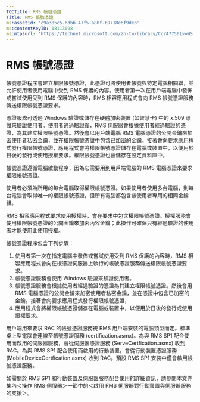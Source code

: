 ```yaml
---
TOCTitle: RMS 帳號憑證
Title: RMS 帳號憑證
ms:assetid: 'c9a385c5-6dbb-47f5-a80f-69718e6f9deb'
ms:contentKeyID: 18113098
ms:mtpsurl: 'https://technet.microsoft.com/zh-tw/library/Cc747750(v=WS.10)'
---
```


RMS 帳號憑證
============

帳號憑證程序會建立權限帳號憑證，此憑證可將使用者帳號與特定電腦相關聯，並允許使用者使用電腦中受到 RMS 保護的內容。使用者第一次在用戶端電腦中發佈或嘗試使用受到 RMS 保護的內容時，RMS 相容應用程式會向 RMS 帳號憑證服務傳送權限帳號憑證要求。

憑證服務可透過 Windows 驗證或儲存在硬體加密裝置 (如智慧卡) 中的 x.509 憑證來驗證使用者。使用者通過驗證後，RMS 伺服器會根據使用者經過驗證的憑證，為其建立權限帳號憑證。然後會以用戶端電腦 RMS 電腦憑證的公開金鑰來加密使用者私密金鑰，並在權限帳號憑證中包含已加密的金鑰。接著會向要求應用程式發行權限帳號憑證，應用程式會將權限帳號憑證儲存在電腦或裝置中，以便用於日後的發行或使用授權要求。權限帳號憑證也會儲存在設定資料庫中。

帳號憑證遵循電腦啟動程序，因為它需要用到用戶端電腦的 RMS 電腦憑證來要求權限帳號憑證。

使用者必須為所用的每台電腦取得權限帳號憑證。如果使用者使用多台電腦，則每台電腦會取得唯一的權限帳號憑證，但所有電腦都包含該使用者專用的相同金鑰組。

RMS 相容應用程式要求使用授權時，會在要求中包含權限帳號憑證。授權服務會使用權限帳號憑證的公開金鑰來加密內容金鑰；此操作可確保只有經過驗證的使用者才能使用此使用授權。

帳號憑證程序包含下列步驟：

1.  使用者第一次在指定電腦中發佈或嘗試使用受到 RMS 保護的內容時，RMS 相容應用程式會向在根憑證伺服器上執行的帳號憑證服務傳送權限帳號憑證要求。
2.  帳號憑證服務會使用 Windows 驗證來驗證使用者。
3.  帳號憑證服務會根據使用者經過驗證的憑證為其建立權限帳號憑證。然後會用 RMS 電腦憑證的公開金鑰來加密使用者私密金鑰，並在憑證中包含已加密的金鑰。接著會向要求應用程式發行權限帳號憑證，
4.  應用程式會將權限帳號憑證儲存在電腦或裝置中，以便用於日後的發行或使用授權要求。

用戶端用來要求 RAC 的帳號憑證服務視 RMS 用戶端安裝的電腦類型而定。標準桌上型電腦會連線至帳號憑證服務 (certification.asmx)。為與 RMS SP1 配合使用而啟用的伺服器服務，會從伺服器憑證服務 (ServeCertfication.asmx) 收到 RAC。為與 RMS SP1 配合使用而啟用的行動裝置，會從行動裝置憑證服務 (MobileDeviceCertfication.asmx) 收到 RAC。預設 RMS SP1 安裝中僅會啟用帳號憑證服務。

如需關於 RMS SP1 和行動裝置及伺服器服務配合使用的詳細資訊，請參閱本文件集內＜操作 RMS 伺服器＞一節中的＜啟用 RMS 伺服器對行動裝置與伺服器服務的支援＞。